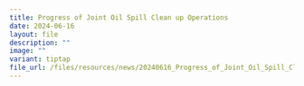 ```yaml
---
title: Progress of Joint Oil Spill Clean up Operations
date: 2024-06-16
layout: file
description: ""
image: ""
variant: tiptap
file_url: /files/resources/news/20240616_Progress_of_Joint_Oil_Spill_Clean_up_Operations_Updated.pdf
---
```

